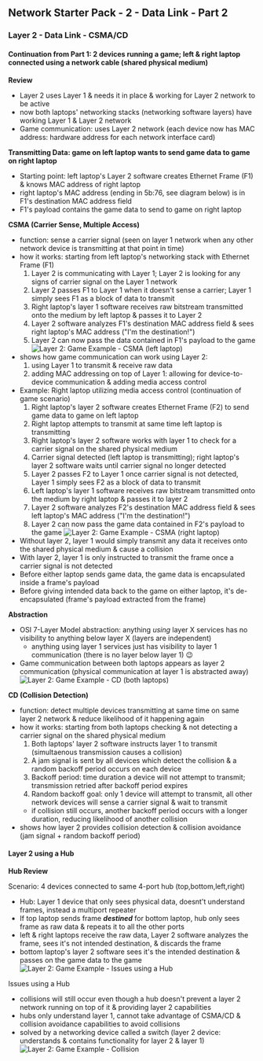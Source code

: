 ## Network Starter Pack - 2 - Data Link - Part 2 ##
### Layer 2 - Data Link - CSMA/CD
#### Continuation from Part 1: 2 devices running a game; left & right laptop connected using a network cable (shared physical medium)
**Review**
* Layer 2 uses Layer 1 & needs it in place & working for Layer 2 network to be active
* now both laptops' networking stacks (networking software layers) have working Layer 1 & Layer 2 network
* Game communication: uses Layer 2 network (each device now has MAC address: hardware address for each network interface card)

**Transmitting Data: game on left laptop wants to send game data to game on right laptop**
* Starting point: left laptop's Layer 2 software creates Ethernet Frame (F1) & knows MAC address of right laptop
* right laptop's MAC address (ending in 5b:76, see diagram below) is in F1's destination MAC address field
* F1's payload contains the game data to send to game on right laptop

**CSMA (Carrier Sense, Multiple Access)**
* function: sense a carrier signal (seen on layer 1 network when any other network device is transmitting at that point in time)
* how it works: starting from left laptop's networking stack with Ethernet Frame (F1)
  1. Layer 2 is communicating with Layer 1; Layer 2 is looking for any signs of carrier signal on the Layer 1 network
  2. Layer 2 passes F1 to Layer 1 when it doesn't sense a carrier; Layer 1 simply sees F1 as a block of data to transmit
  3. Right laptop's layer 1 software receives raw bitstream transmitted onto the medium by left laptop & passes it to Layer 2
  4. Layer 2 software analyzes F1's destination MAC address field & sees right laptop's MAC address ("I'm the destination!")
  5. Layer 2 can now pass the data contained in F1's payload to the game
 ![Layer 2: Game Example - CSMA (left laptop)](https://i.postimg.cc/HsvwMktW/image12.png)
* shows how game communication can work using Layer 2: 
  1. using Layer 1 to transmit & receive raw data
  2. adding MAC addressing on top of Layer 1: allowing for device-to-device communication & adding media access control
* Example: Right laptop utilizing media access control (continuation of game scenario)
  1. Right laptop's layer 2 software creates Ethernet Frame (F2) to send game data to game on left laptop
  2. Right laptop attempts to transmit at same time left laptop is transmitting
  3. Right laptop's layer 2 software works with layer 1 to check for a carrier signal on the shared physical medium
  4. Carrier signal detected (left laptop is transmitting); right laptop's layer 2 software waits until carrier signal no longer detected
  5. Layer 2 passes F2 to Layer 1 once carrier signal is not detected, Layer 1 simply sees F2 as a block of data to transmit
  6. Left laptop's layer 1 software receives raw bitstream transmitted onto the medium by right laptop & passes it to layer 2
  7. Layer 2 software analyzes F2's destination MAC address field & sees left laptop's MAC address ("I'm the destination!")
  8. Layer 2 can now pass the game data contained in F2's payload to the game
![Layer 2: Game Example - CSMA (right laptop)](https://i.postimg.cc/T3h2Kqdf/image14.png)
* Without layer 2, layer 1 would simply transmit any data it receives onto the shared physical medium & cause a collision
* With layer 2, layer 1 is only instructed to transmit the frame once a carrier signal is not detected
* Before either laptop sends game data, the game data is encapsulated inside a frame's payload
* Before giving intended data back to the game on either laptop, it's de-encapsulated (frame's payload extracted from the frame)

**Abstraction** 
* OSI 7-Layer Model abstraction: anything _using_ layer X services has no visibility to anything below layer X (layers are independent)
  * anything using layer 1 services just has visibility to layer 1 communication (there is no layer below layer 1) 😉
* Game communication between both laptops appears as layer 2 communication (physical communication at layer 1 is abstracted away)
![Layer 2: Game Example - CD (both laptops)](https://i.postimg.cc/HxQyJFG7/image15.png)

**CD (Collision Detection)**
* function: detect multiple devices transmitting at same time on same layer 2 network & reduce likelihood of it happening again
* how it works: starting from both laptops checking & not detecting a carrier signal on the shared physical medium
  1. Both laptops' layer 2 software instructs layer 1 to transmit (simultaenous transmission causes a collision)
  2. A jam signal is sent by all devices which detect the collision & a random backoff period occurs on each device
  3. Backoff period: time duration a device will not attempt to transmit; transmission retried after backoff period expires
  4. Random backoff goal: only 1 device will attempt to transmit, all other network devices will sense a carrier signal & wait to transmit
  * if collision still occurs, another backoff period occurs with a longer duration, reducing likelihood of another collision
* shows how layer 2 provides collision detection & collision avoidance (jam signal + random backoff period)

#### Layer 2 using a Hub
**Hub Review**

Scenario: 4 devices connected to same 4-port hub (top,bottom,left,right)
* Hub: Layer 1 device that only sees physical data, doesnt't understand frames, instead a multiport repeater
* If top laptop sends frame **_destined_** for bottom laptop, hub only sees frame as raw data & repeats it to all the other ports
* left & right laptops receive the raw data, Layer 2 software analyzes the frame, sees it's not intended destination, & discards the frame 
* bottom laptop's layer 2 software sees it's the intended destination & passes on the game data to the game
![Layer 2: Game Example - Issues using a Hub](https://i.postimg.cc/cC1sPhcL/image16.png) 

Issues using a Hub  
* collisions will still occur even though a hub doesn't prevent a layer 2 network running on top of it & providing layer 2 capabilities
* hubs only understand layer 1, cannot take advantage of CSMA/CD & collision avoidance capabilities to avoid collisions
* solved by a networking device called a switch (layer 2 device: understands & contains functionality for layer 2 & layer 1)
![Layer 2: Game Example - Collision](https://i.postimg.cc/cLCKkmNF/image10.png)

